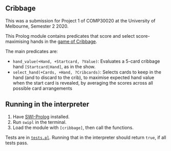 ## Cribbage

This was a submission for Project 1 of COMP30020 at the University of
Melbourne, Semester 2 2020.

This Prolog module contains predicates that score and select score-maximising
hands in the [game of Cribbage](https://en.wikipedia.org/wiki/Cribbage).

The main predicates are:

- `hand_value(+Hand, +Startcard, ?Value)`:
   Evaluates a 5-card cribbage hand `[Startcard|Hand]`, as in the show.
- `select_hand(+Cards, +Hand, ?Cribcards)`:
   Selects cards to keep in the hand (and to discard to the crib),
   to maximise expected hand value when the start card is revealed,
   by averaging the scores across all possible card arrangements

## Running in the interpreter

1. Have [SWI-Prolog](https://www.swi-prolog.org/) installed.
2. Run `swipl` in the terminal.
3. Load the module with `[cribbage]`, then call the functions.

Tests are in [`tests.pl`](./tests.pl). Running that in the interpreter should
return `true`, if all tests pass.
